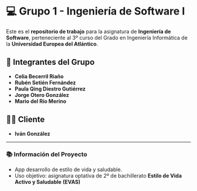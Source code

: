 # 💻 Grupo 1 - Ingeniería de Software I

Este es el **repositorio de trabajo** para la asignatura de **Ingeniería de Software**, perteneciente al 3º curso del Grado en Ingeniería Informática de la **Universidad Europea del Atlántico**.

## 👥 Integrantes del Grupo

- **Celia Becerril Riaño**
- **Rubén Setién Fernández**
- **Paula Qing Diestro Gutiérrez**
- **Jorge Otero González**
- **Mario del Río Merino**

## 👨‍💼 Cliente
- **Iván González**

---

### 📚 Información del Proyecto

- App desarrollo de estilo de vida y saludable. 
- Uso objetivo: asignatura optativa de 2º de bachillerato **Estilo de Vida Activo y Saludable** **(EVAS)**



